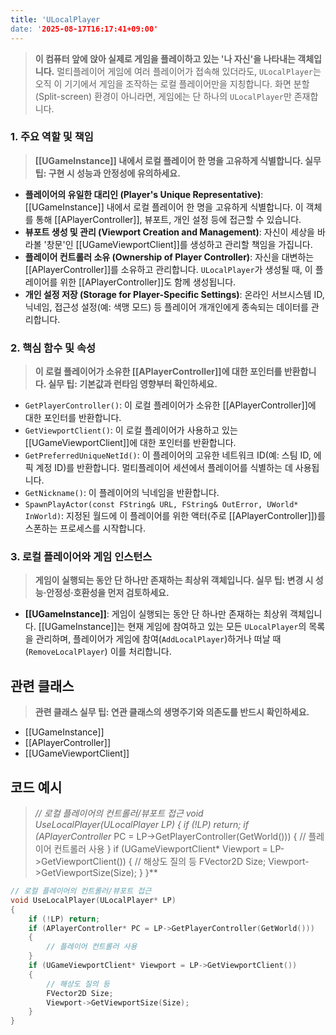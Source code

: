 ```yaml
---
title: 'ULocalPlayer
date: '2025-08-17T16:17:41+09:00'
---
```




> **이 컴퓨터 앞에 앉아 실제로 게임을 플레이하고 있는 '나 자신'을 나타내는 객체입니다.** 멀티플레이어 게임에 여러 플레이어가 접속해 있더라도, `ULocalPlayer`는 오직 이 기기에서 게임을 조작하는 로컬 플레이어만을 지칭합니다. 화면 분할(Split-screen) 환경이 아니라면, 게임에는 단 하나의 `ULocalPlayer`만 존재합니다.

### **1. 주요 역할 및 책임**
> **[[UGameInstance]] 내에서 로컬 플레이어 한 명을 고유하게 식별합니다. 실무 팁: 구현 시 성능과 안정성에 유의하세요.**
* **플레이어의 유일한 대리인 (Player's Unique Representative)**:
	[[UGameInstance]] 내에서 로컬 플레이어 한 명을 고유하게 식별합니다. 이 객체를 통해 [[APlayerController]], 뷰포트, 개인 설정 등에 접근할 수 있습니다.
* **뷰포트 생성 및 관리 (Viewport Creation and Management)**:
	자신이 세상을 바라볼 '창문'인 [[UGameViewportClient]]를 생성하고 관리할 책임을 가집니다.
* **플레이어 컨트롤러 소유 (Ownership of Player Controller)**:
	자신을 대변하는 [[APlayerController]]를 소유하고 관리합니다. `ULocalPlayer`가 생성될 때, 이 플레이어를 위한 [[APlayerController]]도 함께 생성됩니다.
* **개인 설정 저장 (Storage for Player-Specific Settings)**:
	온라인 서브시스템 ID, 닉네임, 접근성 설정(예: 색맹 모드) 등 플레이어 개개인에게 종속되는 데이터를 관리합니다.

### **2. 핵심 함수 및 속성**
> **이 로컬 플레이어가 소유한 [[APlayerController]]에 대한 포인터를 반환합니다. 실무 팁: 기본값과 런타임 영향부터 확인하세요.**
* `GetPlayerController()`:
	이 로컬 플레이어가 소유한 [[APlayerController]]에 대한 포인터를 반환합니다.
* `GetViewportClient()`:
	이 로컬 플레이어가 사용하고 있는 [[UGameViewportClient]]에 대한 포인터를 반환합니다.
* `GetPreferredUniqueNetId()`:
	이 플레이어의 고유한 네트워크 ID(예: 스팀 ID, 에픽 계정 ID)를 반환합니다. 멀티플레이어 세션에서 플레이어를 식별하는 데 사용됩니다.
* `GetNickname()`:
	이 플레이어의 닉네임을 반환합니다.
* `SpawnPlayActor(const FString& URL, FString& OutError, UWorld* InWorld)`:
	지정된 월드에 이 플레이어를 위한 액터(주로 [[APlayerController]])를 스폰하는 프로세스를 시작합니다.

### **3. 로컬 플레이어와 게임 인스턴스**
> **게임이 실행되는 동안 단 하나만 존재하는 최상위 객체입니다. 실무 팁: 변경 시 성능·안정성·호환성을 먼저 검토하세요.**
* **[[UGameInstance]]**:
	게임이 실행되는 동안 단 하나만 존재하는 최상위 객체입니다. [[UGameInstance]]는 현재 게임에 참여하고 있는 모든 `ULocalPlayer`의 목록을 관리하며, 플레이어가 게임에 참여(`AddLocalPlayer`)하거나 떠날 때(`RemoveLocalPlayer`) 이를 처리합니다.

## 관련 클래스
> **관련 클래스 실무 팁: 연관 클래스의 생명주기와 의존도를 반드시 확인하세요.**
* [[UGameInstance]]
* [[APlayerController]]
* [[UGameViewportClient]]

## 코드 예시
> **// 로컬 플레이어의 컨트롤러/뷰포트 접근 void UseLocalPlayer(ULocalPlayer* LP) { if (!LP) return; if (APlayerController* PC = LP->GetPlayerController(GetWorld())) { // 플레이어 컨트롤러 사용 } if (UGameViewportClient* Viewport = LP->GetViewportClient()) { // 해상도 질의 등 FVector2D Size; Viewport->GetViewportSize(Size); } }**
```cpp
// 로컬 플레이어의 컨트롤러/뷰포트 접근
void UseLocalPlayer(ULocalPlayer* LP)
{
    if (!LP) return;
    if (APlayerController* PC = LP->GetPlayerController(GetWorld()))
    {
        // 플레이어 컨트롤러 사용
    }
    if (UGameViewportClient* Viewport = LP->GetViewportClient())
    {
        // 해상도 질의 등
        FVector2D Size;
        Viewport->GetViewportSize(Size);
    }
}
```

